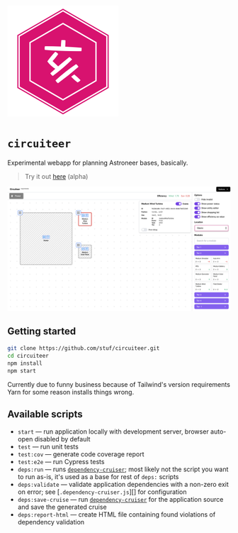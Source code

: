 <img src="assets/logo.png" alt="Placeholder ETM12 logo" />

# `circuiteer`

Experimental webapp for planning Astroneer bases, basically.

> Try it out [here](https://circuiteer.etm12.moe) (alpha)

![Screenshot](./assets/circuiteer.png)

## Getting started

```sh
git clone https://github.com/stuf/circuiteer.git
cd circuiteer
npm install
npm start
```

Currently due to funny business because of Tailwind's version requirements Yarn for some reason installs things wrong.

## Available scripts

- `start` — run application locally with development server, browser auto-open disabled by default
- `test` — run unit tests
- `test:cov` — generate code coverage report
- `test:e2e` — run Cypress tests
- `deps:run` — runs [`dependency-cruiser`][]; most likely not the script you want to run as-is, it's used as a base for rest of `deps:` scripts
- `deps:validate` — validate application dependencies with a non-zero exit on error; see [`.dependency-cruiser.js`][] for configuration
- `deps:save-cruise` — run [`dependency-cruiser`][] for the application source and save the generated cruise
- `deps:report-html` — create HTML file containing found violations of dependency validation

[`dependency-cruiser`]: https://github.com/sverweij/dependency-cruiser
